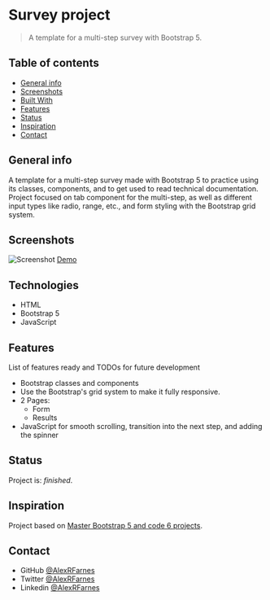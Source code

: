 # Survey project

> A template for a multi-step survey with Bootstrap 5.

## Table of contents

- [General info](#general-info)
- [Screenshots](#screenshots)
- [Built With](#built-with)
- [Features](#features)
- [Status](#status)
- [Inspiration](#inspiration)
- [Contact](#contact)

## General info

A template for a multi-step survey made with Bootstrap 5 to practice using its classes, components, and to get used to read technical documentation. Project focused on tab component for the multi-step, as well as different input types like radio, range, etc., and form styling with the Bootstrap grid system. 

## Screenshots

![Screenshot]()
[Demo]()

## Technologies

- HTML
- Bootstrap 5
- JavaScript

## Features

List of features ready and TODOs for future development

- Bootstrap classes and components
- Use the Bootstrap's grid system to make it fully responsive.
- 2 Pages: 
    - Form
    - Results
- JavaScript for smooth scrolling, transition into the next step, and adding the spinner

## Status

Project is: _finished_.

## Inspiration

Project based on [Master Bootstrap 5 and code 6 projects](https://www.udemy.com/course/bootstrap-5-responsive-web-design-and-development/).

## Contact

- GitHub [@AlexRFarnes](https://github.com/AlexRFarnes)
- Twitter [@AlexRFarnes](https://twitter.com/alexrfarnes)
- Linkedin [@AlexRFarnes](https://www.linkedin.com/in/alexrfarnes/)
